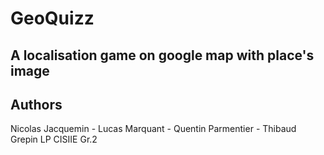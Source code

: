 # GeoQuizz
## A localisation game on google map with place's image
## Authors
Nicolas Jacquemin - Lucas Marquant - Quentin Parmentier - Thibaud Grepin
LP CISIIE Gr.2
